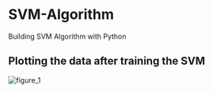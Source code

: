 # SVM-Algorithm
Building SVM Algorithm with Python


## Plotting the data after training the SVM 
![figure_1](https://user-images.githubusercontent.com/6691373/28747582-18c960c6-74a3-11e7-8f55-8b4748c7c722.png)

